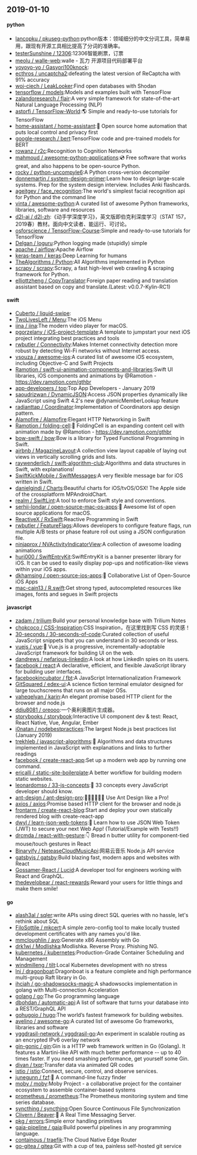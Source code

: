 ## 2019-01-10

#### python
* [lancopku / pkuseg-python](https://github.com/lancopku/pkuseg-python):python版本：领域细分的中文分词工具，简单易用，跟现有开源工具相比提高了分词的准确率。
* [testerSunshine / 12306](https://github.com/testerSunshine/12306):12306智能刷票，订票
* [meolu / walle-web](https://github.com/meolu/walle-web):walle - 瓦力 开源项目代码部署平台
* [yoyoyo-yo / Gasyori100knock](https://github.com/yoyoyo-yo/Gasyori100knock):
* [ecthros / uncaptcha2](https://github.com/ecthros/uncaptcha2):defeating the latest version of ReCaptcha with 91% accuracy
* [woj-ciech / LeakLooker](https://github.com/woj-ciech/LeakLooker):Find open databases with Shodan
* [tensorflow / models](https://github.com/tensorflow/models):Models and examples built with TensorFlow
* [zalandoresearch / flair](https://github.com/zalandoresearch/flair):A very simple framework for state-of-the-art Natural Language Processing (NLP)
* [astorfi / TensorFlow-World](https://github.com/astorfi/TensorFlow-World):🌎
Simple and ready-to-use tutorials for TensorFlow
* [home-assistant / home-assistant](https://github.com/home-assistant/home-assistant):🏡
Open source home automation that puts local control and privacy first
* [google-research / bert](https://github.com/google-research/bert):TensorFlow code and pre-trained models for BERT
* [rowanz / r2c](https://github.com/rowanz/r2c):Recognition to Cognition Networks
* [mahmoud / awesome-python-applications](https://github.com/mahmoud/awesome-python-applications):💿
Free software that works great, and also happens to be open-source Python.
* [rocky / python-uncompyle6](https://github.com/rocky/python-uncompyle6):A Python cross-version decompiler
* [donnemartin / system-design-primer](https://github.com/donnemartin/system-design-primer):Learn how to design large-scale systems. Prep for the system design interview. Includes Anki flashcards.
* [ageitgey / face_recognition](https://github.com/ageitgey/face_recognition):The world's simplest facial recognition api for Python and the command line
* [vinta / awesome-python](https://github.com/vinta/awesome-python):A curated list of awesome Python frameworks, libraries, software and resources
* [d2l-ai / d2l-zh](https://github.com/d2l-ai/d2l-zh):《动手学深度学习》，英文版即伯克利深度学习（STAT 157，2019春）教材。面向中文读者、能运行、可讨论。
* [osforscience / TensorFlow-Course](https://github.com/osforscience/TensorFlow-Course):Simple and ready-to-use tutorials for TensorFlow
* [Delgan / loguru](https://github.com/Delgan/loguru):Python logging made (stupidly) simple
* [apache / airflow](https://github.com/apache/airflow):Apache Airflow
* [keras-team / keras](https://github.com/keras-team/keras):Deep Learning for humans
* [TheAlgorithms / Python](https://github.com/TheAlgorithms/Python):All Algorithms implemented in Python
* [scrapy / scrapy](https://github.com/scrapy/scrapy):Scrapy, a fast high-level web crawling & scraping framework for Python.
* [elliottzheng / CopyTranslator](https://github.com/elliottzheng/CopyTranslator):Foreign paper reading and translation assistant based on copy and translate.(Latest: v0.0.7-Kylin-RC1)

#### swift
* [Cuberto / liquid-swipe](https://github.com/Cuberto/liquid-swipe):
* [TwoLivesLeft / Menu](https://github.com/TwoLivesLeft/Menu):The iOS Menu
* [iina / iina](https://github.com/iina/iina):The modern video player for macOS.
* [pgorzelany / iOS-project-template](https://github.com/pgorzelany/iOS-project-template):A template to jumpstart your next iOS project integrating best practices and tools
* [rwbutler / Connectivity](https://github.com/rwbutler/Connectivity):Makes Internet connectivity detection more robust by detecting Wi-Fi networks without Internet access.
* [vsouza / awesome-ios](https://github.com/vsouza/awesome-ios):A curated list of awesome iOS ecosystem, including Objective-C and Swift Projects
* [Ramotion / swift-ui-animation-components-and-libraries](https://github.com/Ramotion/swift-ui-animation-components-and-libraries):Swift UI libraries, iOS components and animations by @Ramotion - https://dev.ramotion.com/gthbr
* [app-developers / top](https://github.com/app-developers/top):Top App Developers - January 2019
* [saoudrizwan / DynamicJSON](https://github.com/saoudrizwan/DynamicJSON):Access JSON properties dynamically like JavaScript using Swift 4.2's new @dynamicMemberLookup feature
* [radianttap / Coordinator](https://github.com/radianttap/Coordinator):Implementation of Coordinators app design pattern.
* [Alamofire / Alamofire](https://github.com/Alamofire/Alamofire):Elegant HTTP Networking in Swift
* [Ramotion / folding-cell](https://github.com/Ramotion/folding-cell):📃
FoldingCell is an expanding content cell with animation made by @Ramotion - https://dev.ramotion.com/gthbr
* [bow-swift / bow](https://github.com/bow-swift/bow):Bow is a library for Typed Functional Programming in Swift.
* [airbnb / MagazineLayout](https://github.com/airbnb/MagazineLayout):A collection view layout capable of laying out views in vertically scrolling grids and lists.
* [raywenderlich / swift-algorithm-club](https://github.com/raywenderlich/swift-algorithm-club):Algorithms and data structures in Swift, with explanations!
* [SwiftKickMobile / SwiftMessages](https://github.com/SwiftKickMobile/SwiftMessages):A very flexible message bar for iOS written in Swift.
* [danielgindi / Charts](https://github.com/danielgindi/Charts):Beautiful charts for iOS/tvOS/OSX! The Apple side of the crossplatform MPAndroidChart.
* [realm / SwiftLint](https://github.com/realm/SwiftLint):A tool to enforce Swift style and conventions.
* [serhii-londar / open-source-mac-os-apps](https://github.com/serhii-londar/open-source-mac-os-apps):🚀
Awesome list of open source applications for macOS.
* [ReactiveX / RxSwift](https://github.com/ReactiveX/RxSwift):Reactive Programming in Swift
* [rwbutler / FeatureFlags](https://github.com/rwbutler/FeatureFlags):Allows developers to configure feature flags, run multiple A/B tests or phase feature roll out using a JSON configuration file.
* [ninjaprox / NVActivityIndicatorView](https://github.com/ninjaprox/NVActivityIndicatorView):A collection of awesome loading animations
* [huri000 / SwiftEntryKit](https://github.com/huri000/SwiftEntryKit):SwiftEntryKit is a banner presenter library for iOS. It can be used to easily display pop-ups and notification-like views within your iOS apps.
* [dkhamsing / open-source-ios-apps](https://github.com/dkhamsing/open-source-ios-apps):📱
Collaborative List of Open-Source iOS Apps
* [mac-cain13 / R.swift](https://github.com/mac-cain13/R.swift):Get strong typed, autocompleted resources like images, fonts and segues in Swift projects

#### javascript
* [zadam / trilium](https://github.com/zadam/trilium):Build your personal knowledge base with Trilium Notes
* [chokcoco / CSS-Inspiration](https://github.com/chokcoco/CSS-Inspiration):CSS Inspiration，在这里找到写 CSS 的灵感！
* [30-seconds / 30-seconds-of-code](https://github.com/30-seconds/30-seconds-of-code):Curated collection of useful JavaScript snippets that you can understand in 30 seconds or less.
* [vuejs / vue](https://github.com/vuejs/vue):🖖
Vue.js is a progressive, incrementally-adoptable JavaScript framework for building UI on the web.
* [dandrews / nefarious-linkedin](https://github.com/dandrews/nefarious-linkedin):A look at how LinkedIn spies on its users.
* [facebook / react](https://github.com/facebook/react):A declarative, efficient, and flexible JavaScript library for building user interfaces.
* [facebookincubator / fbt](https://github.com/facebookincubator/fbt):A JavaScript Internationalization Framework
* [GitSquared / edex-ui](https://github.com/GitSquared/edex-ui):A science fiction terminal emulator designed for large touchscreens that runs on all major OSs.
* [vaheqelyan / karin](https://github.com/vaheqelyan/karin):An elegant promise based HTTP client for the browser and node.js
* [ddiu8081 / oreooo](https://github.com/ddiu8081/oreooo):一个奥利奥图片生成器。
* [storybooks / storybook](https://github.com/storybooks/storybook):Interactive UI component dev & test: React, React Native, Vue, Angular, Ember
* [i0natan / nodebestpractices](https://github.com/i0natan/nodebestpractices):The largest Node.js best practices list (January 2019)
* [trekhleb / javascript-algorithms](https://github.com/trekhleb/javascript-algorithms):📝
Algorithms and data structures implemented in JavaScript with explanations and links to further readings
* [facebook / create-react-app](https://github.com/facebook/create-react-app):Set up a modern web app by running one command.
* [ericalli / static-site-boilerplate](https://github.com/ericalli/static-site-boilerplate):A better workflow for building modern static websites.
* [leonardomso / 33-js-concepts](https://github.com/leonardomso/33-js-concepts):📜
33 concepts every JavaScript developer should know.
* [ant-design / ant-design-pro](https://github.com/ant-design/ant-design-pro):👨🏻‍💻👩🏻‍💻 Use Ant Design like a Pro!
* [axios / axios](https://github.com/axios/axios):Promise based HTTP client for the browser and node.js
* [frontarm / create-react-blog](https://github.com/frontarm/create-react-blog):Start and deploy your own statically rendered blog with create-react-app
* [dwyl / learn-json-web-tokens](https://github.com/dwyl/learn-json-web-tokens):🔐
Learn how to use JSON Web Token (JWT) to secure your next Web App! (Tutorial/Example with Tests!!)
* [drcmda / react-with-gesture](https://github.com/drcmda/react-with-gesture):👇
Bread n butter utility for component-tied mouse/touch gestures in React
* [Binaryify / NeteaseCloudMusicApi](https://github.com/Binaryify/NeteaseCloudMusicApi):网易云音乐 Node.js API service
* [gatsbyjs / gatsby](https://github.com/gatsbyjs/gatsby):Build blazing fast, modern apps and websites with React
* [Gossamer-React / Lucid](https://github.com/Gossamer-React/Lucid):A developer tool for engineers working with React and GraphQL.
* [thedevelobear / react-rewards](https://github.com/thedevelobear/react-rewards):Reward your users for little things and make them smile!

#### go
* [alash3al / sqler](https://github.com/alash3al/sqler):write APIs using direct SQL queries with no hassle, let's rethink about SQL
* [FiloSottile / mkcert](https://github.com/FiloSottile/mkcert):A simple zero-config tool to make locally trusted development certificates with any names you'd like.
* [mmcloughlin / avo](https://github.com/mmcloughlin/avo):Generate x86 Assembly with Go
* [drk1wi / Modlishka](https://github.com/drk1wi/Modlishka):Modlishka. Reverse Proxy. Phishing NG.
* [kubernetes / kubernetes](https://github.com/kubernetes/kubernetes):Production-Grade Container Scheduling and Management
* [windmilleng / tilt](https://github.com/windmilleng/tilt):Local Kubernetes development with no stress
* [lni / dragonboat](https://github.com/lni/dragonboat):Dragonboat is a feature complete and high performance multi-group Raft library in Go.
* [ihciah / go-shadowsocks-magic](https://github.com/ihciah/go-shadowsocks-magic):A shadowsocks implementation in golang with Multi-connection Acceleration
* [golang / go](https://github.com/golang/go):The Go programming language
* [dbohdan / automatic-api](https://github.com/dbohdan/automatic-api):A list of software that turns your database into a REST/GraphQL API
* [gohugoio / hugo](https://github.com/gohugoio/hugo):The world’s fastest framework for building websites.
* [avelino / awesome-go](https://github.com/avelino/awesome-go):A curated list of awesome Go frameworks, libraries and software
* [yggdrasil-network / yggdrasil-go](https://github.com/yggdrasil-network/yggdrasil-go):An experiment in scalable routing as an encrypted IPv6 overlay network
* [gin-gonic / gin](https://github.com/gin-gonic/gin):Gin is a HTTP web framework written in Go (Golang). It features a Martini-like API with much better performance -- up to 40 times faster. If you need smashing performance, get yourself some Gin.
* [divan / txqr](https://github.com/divan/txqr):Transfer data via animated QR codes
* [istio / istio](https://github.com/istio/istio):Connect, secure, control, and observe services.
* [junegunn / fzf](https://github.com/junegunn/fzf):🌸
A command-line fuzzy finder
* [moby / moby](https://github.com/moby/moby):Moby Project - a collaborative project for the container ecosystem to assemble container-based systems
* [prometheus / prometheus](https://github.com/prometheus/prometheus):The Prometheus monitoring system and time series database.
* [syncthing / syncthing](https://github.com/syncthing/syncthing):Open Source Continuous File Synchronization
* [Clivern / Beaver](https://github.com/Clivern/Beaver):💨
A Real Time Messaging Server.
* [pkg / errors](https://github.com/pkg/errors):Simple error handling primitives
* [gaia-pipeline / gaia](https://github.com/gaia-pipeline/gaia):Build powerful pipelines in any programming language.
* [containous / traefik](https://github.com/containous/traefik):The Cloud Native Edge Router
* [go-gitea / gitea](https://github.com/go-gitea/gitea):Git with a cup of tea, painless self-hosted git service
